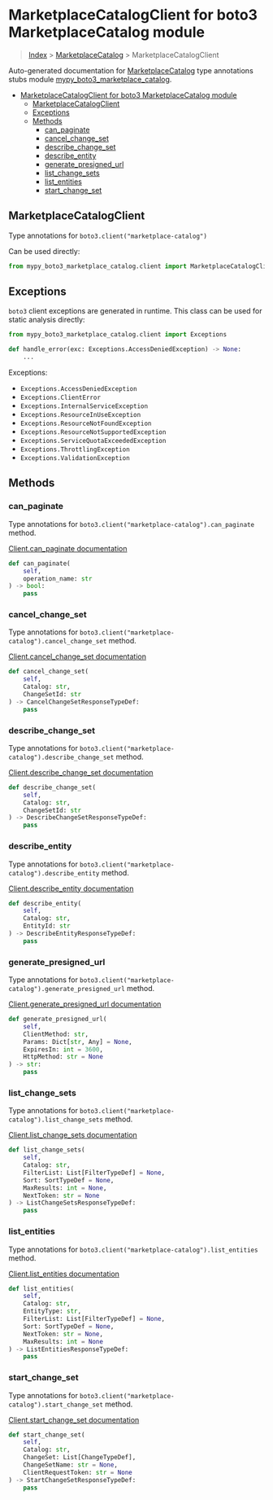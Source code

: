 # MarketplaceCatalogClient for boto3 MarketplaceCatalog module

> [Index](../index.md) > [MarketplaceCatalog](./index.md) > MarketplaceCatalogClient

Auto-generated documentation for [MarketplaceCatalog](https://boto3.amazonaws.com/v1/documentation/api/latest/reference/services/marketplace-catalog.html#MarketplaceCatalog)
type annotations stubs module [mypy_boto3_marketplace_catalog](https://pypi.org/project/mypy-boto3-marketplace-catalog/).

- [MarketplaceCatalogClient for boto3 MarketplaceCatalog module](#marketplacecatalogclient-for-boto3-marketplacecatalog-module)
  - [MarketplaceCatalogClient](#marketplacecatalogclient)
  - [Exceptions](#exceptions)
  - [Methods](#methods)
    - [can_paginate](#can_paginate)
    - [cancel_change_set](#cancel_change_set)
    - [describe_change_set](#describe_change_set)
    - [describe_entity](#describe_entity)
    - [generate_presigned_url](#generate_presigned_url)
    - [list_change_sets](#list_change_sets)
    - [list_entities](#list_entities)
    - [start_change_set](#start_change_set)

## MarketplaceCatalogClient

Type annotations for `boto3.client("marketplace-catalog")`

Can be used directly:

```python
from mypy_boto3_marketplace_catalog.client import MarketplaceCatalogClient
```

## Exceptions


`boto3` client exceptions are generated in runtime. This class can be used for static analysis directly:

```python
from mypy_boto3_marketplace_catalog.client import Exceptions

def handle_error(exc: Exceptions.AccessDeniedException) -> None:
    ...
```


Exceptions:

- `Exceptions.AccessDeniedException`
- `Exceptions.ClientError`
- `Exceptions.InternalServiceException`
- `Exceptions.ResourceInUseException`
- `Exceptions.ResourceNotFoundException`
- `Exceptions.ResourceNotSupportedException`
- `Exceptions.ServiceQuotaExceededException`
- `Exceptions.ThrottlingException`
- `Exceptions.ValidationException`


## Methods


### can_paginate

Type annotations for `boto3.client("marketplace-catalog").can_paginate` method.

[Client.can_paginate documentation](https://boto3.amazonaws.com/v1/documentation/api/latest/reference/services/marketplace-catalog.html#MarketplaceCatalog.Client.can_paginate)

```python
def can_paginate(
    self,
    operation_name: str
) -> bool:
    pass
```

### cancel_change_set

Type annotations for `boto3.client("marketplace-catalog").cancel_change_set` method.

[Client.cancel_change_set documentation](https://boto3.amazonaws.com/v1/documentation/api/latest/reference/services/marketplace-catalog.html#MarketplaceCatalog.Client.cancel_change_set)

```python
def cancel_change_set(
    self,
    Catalog: str,
    ChangeSetId: str
) -> CancelChangeSetResponseTypeDef:
    pass
```

### describe_change_set

Type annotations for `boto3.client("marketplace-catalog").describe_change_set` method.

[Client.describe_change_set documentation](https://boto3.amazonaws.com/v1/documentation/api/latest/reference/services/marketplace-catalog.html#MarketplaceCatalog.Client.describe_change_set)

```python
def describe_change_set(
    self,
    Catalog: str,
    ChangeSetId: str
) -> DescribeChangeSetResponseTypeDef:
    pass
```

### describe_entity

Type annotations for `boto3.client("marketplace-catalog").describe_entity` method.

[Client.describe_entity documentation](https://boto3.amazonaws.com/v1/documentation/api/latest/reference/services/marketplace-catalog.html#MarketplaceCatalog.Client.describe_entity)

```python
def describe_entity(
    self,
    Catalog: str,
    EntityId: str
) -> DescribeEntityResponseTypeDef:
    pass
```

### generate_presigned_url

Type annotations for `boto3.client("marketplace-catalog").generate_presigned_url` method.

[Client.generate_presigned_url documentation](https://boto3.amazonaws.com/v1/documentation/api/latest/reference/services/marketplace-catalog.html#MarketplaceCatalog.Client.generate_presigned_url)

```python
def generate_presigned_url(
    self,
    ClientMethod: str,
    Params: Dict[str, Any] = None,
    ExpiresIn: int = 3600,
    HttpMethod: str = None
) -> str:
    pass
```

### list_change_sets

Type annotations for `boto3.client("marketplace-catalog").list_change_sets` method.

[Client.list_change_sets documentation](https://boto3.amazonaws.com/v1/documentation/api/latest/reference/services/marketplace-catalog.html#MarketplaceCatalog.Client.list_change_sets)

```python
def list_change_sets(
    self,
    Catalog: str,
    FilterList: List[FilterTypeDef] = None,
    Sort: SortTypeDef = None,
    MaxResults: int = None,
    NextToken: str = None
) -> ListChangeSetsResponseTypeDef:
    pass
```

### list_entities

Type annotations for `boto3.client("marketplace-catalog").list_entities` method.

[Client.list_entities documentation](https://boto3.amazonaws.com/v1/documentation/api/latest/reference/services/marketplace-catalog.html#MarketplaceCatalog.Client.list_entities)

```python
def list_entities(
    self,
    Catalog: str,
    EntityType: str,
    FilterList: List[FilterTypeDef] = None,
    Sort: SortTypeDef = None,
    NextToken: str = None,
    MaxResults: int = None
) -> ListEntitiesResponseTypeDef:
    pass
```

### start_change_set

Type annotations for `boto3.client("marketplace-catalog").start_change_set` method.

[Client.start_change_set documentation](https://boto3.amazonaws.com/v1/documentation/api/latest/reference/services/marketplace-catalog.html#MarketplaceCatalog.Client.start_change_set)

```python
def start_change_set(
    self,
    Catalog: str,
    ChangeSet: List[ChangeTypeDef],
    ChangeSetName: str = None,
    ClientRequestToken: str = None
) -> StartChangeSetResponseTypeDef:
    pass
```



